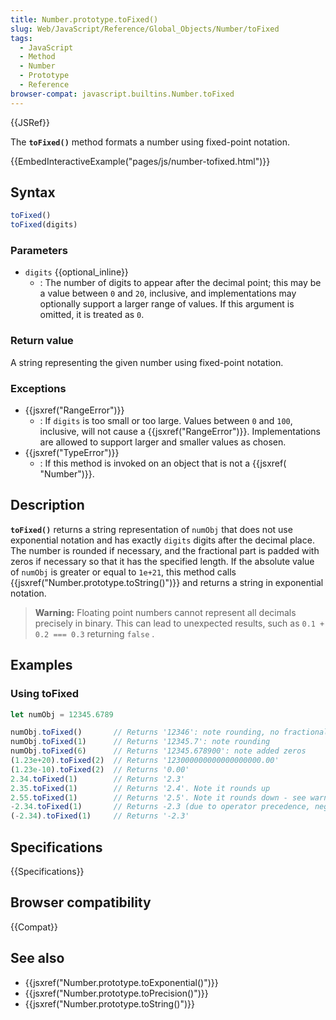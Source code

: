 ```yaml
---
title: Number.prototype.toFixed()
slug: Web/JavaScript/Reference/Global_Objects/Number/toFixed
tags:
  - JavaScript
  - Method
  - Number
  - Prototype
  - Reference
browser-compat: javascript.builtins.Number.toFixed
---
```

{{JSRef}}

The **`toFixed()`** method formats a number using fixed-point notation.

{{EmbedInteractiveExample("pages/js/number-tofixed.html")}}

## Syntax

```js
toFixed()
toFixed(digits)
```

### Parameters

- `digits` {{optional_inline}}
  - : The number of digits to appear after the decimal point; this may be a
    value between `0` and `20`, inclusive, and implementations may optionally
    support a larger range of values. If this argument is omitted, it is treated
    as `0`.

### Return value

A string representing the given number using fixed-point notation.

### Exceptions

- {{jsxref("RangeError")}}
  - : If `digits` is too small or too large. Values between `0` and `100`,
    inclusive, will not cause a {{jsxref("RangeError")}}.
    Implementations are allowed to support larger and smaller values as chosen.
- {{jsxref("TypeError")}}
  - : If this method is invoked on an object that is not a
    {{jsxref( "Number")}}.

## Description

**`toFixed()`** returns a string representation of `numObj` that does not use
exponential notation and has exactly `digits` digits after the decimal place.
The number is rounded if necessary, and the fractional part is padded with zeros
if necessary so that it has the specified length. If the absolute value of
`numObj` is greater or equal to `1e+21`, this method calls
{{jsxref("Number.prototype.toString()")}} and returns a string in
exponential notation.

> **Warning:** Floating point numbers cannot represent all decimals precisely in
> binary. This can lead to unexpected results, such as `0.1 + 0.2 === 0.3`
> returning `false` .

## Examples

### Using toFixed

```js
let numObj = 12345.6789

numObj.toFixed()       // Returns '12346': note rounding, no fractional part
numObj.toFixed(1)      // Returns '12345.7': note rounding
numObj.toFixed(6)      // Returns '12345.678900': note added zeros
(1.23e+20).toFixed(2)  // Returns '123000000000000000000.00'
(1.23e-10).toFixed(2)  // Returns '0.00'
2.34.toFixed(1)        // Returns '2.3'
2.35.toFixed(1)        // Returns '2.4'. Note it rounds up
2.55.toFixed(1)        // Returns '2.5'. Note it rounds down - see warning above
-2.34.toFixed(1)       // Returns -2.3 (due to operator precedence, negative number literals don't return a string...)
(-2.34).toFixed(1)     // Returns '-2.3'
```

## Specifications

{{Specifications}}

## Browser compatibility

{{Compat}}

## See also

- {{jsxref("Number.prototype.toExponential()")}}
- {{jsxref("Number.prototype.toPrecision()")}}
- {{jsxref("Number.prototype.toString()")}}

